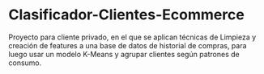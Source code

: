 # Clasificador-Clientes-Ecommerce
Proyecto para cliente privado, en el que se aplican técnicas de Limpieza y creación de features a una base de datos de historial de compras, para luego usar un modelo K-Means y agrupar clientes según patrones de consumo.
